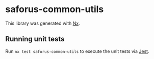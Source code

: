 # saforus-common-utils

This library was generated with [Nx](https://nx.dev).

## Running unit tests

Run `nx test saforus-common-utils` to execute the unit tests via [Jest](https://jestjs.io).
